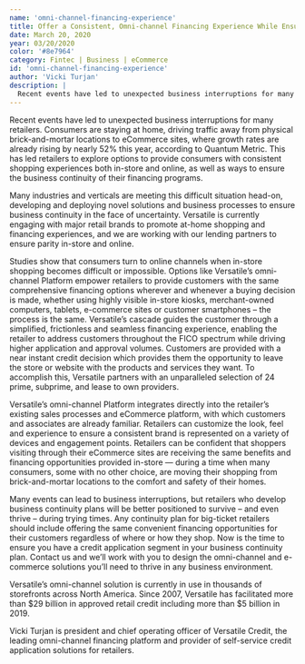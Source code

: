 ```yaml
---
name: 'omni-channel-financing-experience'
title: Offer a Consistent, Omni-channel Financing Experience While Ensuring Business Continuity
date: March 20, 2020
year: 03/20/2020
color: '#8e7964'
category: Fintec | Business | eCommerce
id: 'omni-channel-financing-experience'
author: 'Vicki Turjan'
description: |
  Recent events have led to unexpected business interruptions for many retailers. Consumers are staying at home, driving traffic away from physical brick-and-mortar locations to eCommerce sites, where growth rates are already rising by nearly
---
```


Recent events have led to unexpected business interruptions for many retailers. Consumers are staying at home, driving traffic away from physical brick-and-mortar locations to eCommerce sites, where growth rates are already rising by nearly 52% this year, according to Quantum Metric. This has led retailers to explore options to provide consumers with consistent shopping experiences both in-store and online, as well as ways to ensure the business continuity of their financing programs.

Many industries and verticals are meeting this difficult situation head-on, developing and deploying novel solutions and business processes to ensure business continuity in the face of uncertainty. Versatile is currently engaging with major retail brands to promote at-home shopping and financing experiences, and we are working with our lending partners to ensure parity in-store and online.

Studies show that consumers turn to online channels when in-store shopping becomes difficult or impossible. Options like Versatile’s omni-channel Platform empower retailers to provide customers with the same comprehensive financing options wherever and whenever a buying decision is made, whether using highly visible in-store kiosks, merchant-owned computers, tablets, e-commerce sites or customer smartphones – the process is the same. Versatile’s cascade guides the customer through a simplified, frictionless and seamless financing experience, enabling the retailer to address customers throughout the FICO spectrum while driving higher application and approval volumes. Customers are provided with a near instant credit decision which provides them the opportunity to leave the store or website with the products and services they want. To accomplish this, Versatile partners with an unparalleled selection of 24 prime, subprime, and lease to own providers.

Versatile’s omni-channel Platform integrates directly into the retailer’s existing sales processes and eCommerce platform, with which customers and associates are already familiar. Retailers can customize the look, feel and experience to ensure a consistent brand is represented on a variety of devices and engagement points. Retailers can be confident that shoppers visiting through their eCommerce sites are receiving the same benefits and financing opportunities provided in-store — during a time when many consumers, some with no other choice, are moving their shopping from brick-and-mortar locations to the comfort and safety of their homes.

Many events can lead to business interruptions, but retailers who develop business continuity plans will be better positioned to survive – and even thrive – during trying times. Any continuity plan for big-ticket retailers should include offering the same convenient financing opportunities for their customers regardless of where or how they shop. Now is the time to ensure you have a credit application segment in your business continuity plan. Contact us and we’ll work with you to design the omni-channel and e-commerce solutions you’ll need to thrive in any business environment.

Versatile’s omni-channel solution is currently in use in thousands of storefronts across North America. Since 2007, Versatile has facilitated more than $29 billion in approved retail credit including more than $5 billion in 2019.

Vicki Turjan is president and chief operating officer of Versatile Credit, the leading omni-channel financing platform and provider of self-service credit application solutions for retailers.
